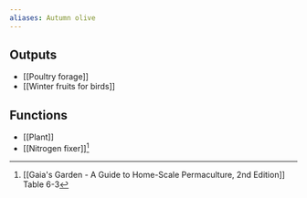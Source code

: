```yaml
---
aliases: Autumn olive
---
```

## Outputs
- [[Poultry forage]]
- [[Winter fruits for birds]]
## Functions
- [[Plant]]
- [[Nitrogen fixer]][^1]

[^1]: [[Gaia's Garden - A Guide to Home-Scale Permaculture, 2nd Edition]] Table 6-3